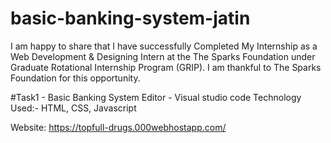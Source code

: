 # basic-banking-system-jatin


I am happy to share that I have successfully Completed My Internship as a Web Development & Designing Intern at the The Sparks Foundation under Graduate Rotational Internship Program (GRIP). I am thankful to The Sparks Foundation for this opportunity.

#Task1 - Basic Banking System
Editor - Visual studio code
Technology Used:- HTML, CSS, Javascript

Website: https://topfull-drugs.000webhostapp.com/
